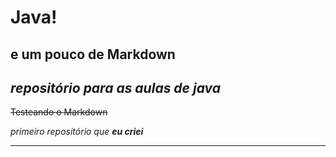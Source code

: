 # Java!
## e um pouco de Markdown
 *repositório para as aulas de __java__*
 ---
 ~~Testeando o Markdown~~

 _primeiro repositório que __eu criei___
***
